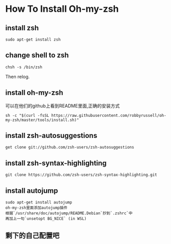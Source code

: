 # How To Install Oh-my-zsh

## install zsh

    sudo apt-get install zsh

## change shell to zsh

    chsh -s /bin/zsh

Then relog.

## install oh-my-zsh

可以在他们的github上看到README里面,正确的安装方式

    sh -c "$(curl -fsSL https://raw.githubusercontent.com/robbyrussell/oh-my-zsh/master/tools/install.sh)"

## install zsh-autosuggestions

    get clone git://github.com/zsh-users/zsh-autosuggestions

## install zsh-syntax-highlighting

    git clone https://github.com/zsh-users/zsh-syntax-highlighting.git

## install autojump

    sudo apt-get install autojump
    oh-my-zsh里面添加autojump插件
    根据`/usr/share/doc/autojump/README.Debian`抄到`.zshrc`中
    再加上一句`unsetopt BG_NICE` (in WSL)

## 剩下的自己配置吧

